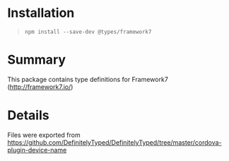 # Installation
> `npm install --save-dev @types/framework7`

# Summary
This package contains type definitions for Framework7 (http://framework7.io/)

# Details
Files were exported from https://github.com/DefinitelyTyped/DefinitelyTyped/tree/master/cordova-plugin-device-name